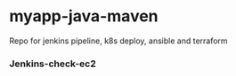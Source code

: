 # myapp-java-maven
Repo for jenkins pipeline, k8s deploy, ansible and terraform

### Jenkins-check-ec2
